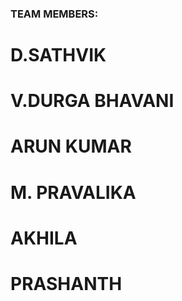 ### TEAM MEMBERS:

# D.SATHVIK   
# V.DURGA BHAVANI  
# ARUN KUMAR    
# M. PRAVALIKA
# AKHILA
# PRASHANTH
